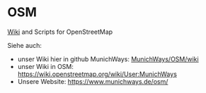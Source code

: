 # OSM
[Wiki](https://github.com/MunichWays/OSM/wiki/OSM-RadlVorrang-Netz-f%C3%BCr-M%C3%BCnchen) and Scripts for OpenStreetMap

Siehe auch:
* unser Wiki hier in github MunichWays: [MunichWays/OSM/wiki](https://github.com/MunichWays/OSM/wiki/OSM-RadlVorrang-Netz-f%C3%BCr-M%C3%BCnchen)
* unser Wiki in OSM: https://wiki.openstreetmap.org/wiki/User:MunichWays
* Unsere Website: https://www.munichways.de/osm/
